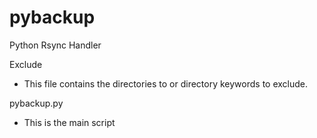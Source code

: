 # pybackup
Python Rsync Handler

Exclude
- This file contains the directories to or directory keywords to exclude.

pybackup.py
- This is the main script

